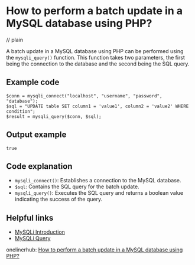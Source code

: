 # How to perform a batch update in a MySQL database using PHP?
// plain

A batch update in a MySQL database using PHP can be performed using the `mysqli_query()` function. This function takes two parameters, the first being the connection to the database and the second being the SQL query.

## Example code

```
$conn = mysqli_connect("localhost", "username", "password", "database");
$sql = "UPDATE table SET column1 = 'value1', column2 = 'value2' WHERE condition";
$result = mysqli_query($conn, $sql);
```

## Output example

```
true
```

## Code explanation

- `mysqli_connect()`: Establishes a connection to the MySQL database.
- `$sql`: Contains the SQL query for the batch update.
- `mysqli_query()`: Executes the SQL query and returns a boolean value indicating the success of the query.

## Helpful links
- [MySQLi Introduction](https://www.w3schools.com/php/php_mysql_intro.asp)
- [MySQLi Query](https://www.w3schools.com/php/func_mysqli_query.asp)

onelinerhub: [How to perform a batch update in a MySQL database using PHP?](https://onelinerhub.com/php-mysql/how-to-perform-a-batch-update-in-a-mysql-database-using-php)